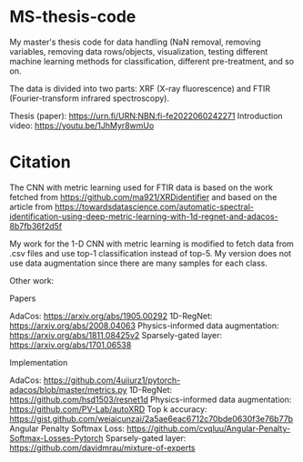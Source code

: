 # MS-thesis-code
My master's thesis code for data handling (NaN removal, removing variables, removing data rows/objects, visualization, testing different machine learning methods for classification, different pre-treatment, and so on.

The data is divided into two parts: XRF (X-ray fluorescence) and FTIR (Fourier-transform infrared spectroscopy).

Thesis (paper): https://urn.fi/URN:NBN:fi-fe2022060242271
Introduction video: https://youtu.be/1JhMyr8wmUo

# Citation
The CNN with metric learning used for FTIR data is based on the work fetched from https://github.com/ma921/XRDidentifier and based on the article from https://towardsdatascience.com/automatic-spectral-identification-using-deep-metric-learning-with-1d-regnet-and-adacos-8b7fb36f2d5f 

My work for the 1-D CNN with metric learning is modified to fetch data from .csv files and use top-1 classification instead of top-5. My version does not use data augmentation since there are many samples for each class.

Other work:

Papers

AdaCos: https://arxiv.org/abs/1905.00292
1D-RegNet: https://arxiv.org/abs/2008.04063
Physics-informed data augmentation: https://arxiv.org/abs/1811.08425v2
Sparsely-gated layer: https://arxiv.org/abs/1701.06538

Implementation

AdaCos: https://github.com/4uiiurz1/pytorch-adacos/blob/master/metrics.py
1D-RegNet: https://github.com/hsd1503/resnet1d
Physics-informed data augmentation: https://github.com/PV-Lab/autoXRD
Top k accuracy: https://gist.github.com/weiaicunzai/2a5ae6eac6712c70bde0630f3e76b77b
Angular Penalty Softmax Loss: https://github.com/cvqluu/Angular-Penalty-Softmax-Losses-Pytorch
Sparsely-gated layer: https://github.com/davidmrau/mixture-of-experts
